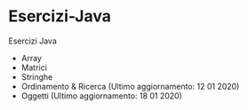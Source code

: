 # Esercizi-Java
Esercizi Java

 - Array
 - Matrici
 - Stringhe
 - Ordinamento & Ricerca (Ultimo aggiornamento: 12 01 2020)
 - Oggetti (Ultimo aggiornamento: 18 01 2020)
